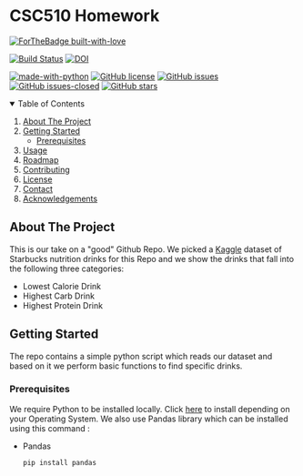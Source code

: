 # CSC510 Homework

[![ForTheBadge built-with-love](http://ForTheBadge.com/images/badges/built-with-love.svg)](https://GitHub.com/usmanwardag/csc510_hw)

[![Build Status](https://app.travis-ci.com/usmanwardag/csc510_hw.svg?branch=main)](https://app.travis-ci.com/usmanwardag/csc510_hw)
[![DOI](https://zenodo.org/badge/DOI/10.5281/zenodo.5366280.svg)](https://doi.org/10.5281/zenodo.5366280)


[![made-with-python](https://img.shields.io/badge/Made%20with-Python-1f425f.svg)](https://www.python.org/)
[![GitHub license](https://img.shields.io/github/license/usmanwardag/csc510_hw)](https://github.com/usmanwardag/csc510_hw/blob/main/LICENSE)
[![GitHub issues](https://img.shields.io/github/issues/usmanwardag/csc510_hw)](https://github.com/usmanwardag/csc510_hw/issues)
[![GitHub issues-closed](https://img.shields.io/github/issues-closed/usmanwardag/csc510_hw)](https://github.com/usmanwardag/csc510_hw/issues?q=is%3Aissue+is%3Aclosed)
[![GitHub stars](https://img.shields.io/github/stars/usmanwardag/csc510_hw)](https://github.com/usmanwardag/csc510_hw/stargazers)

<!-- TABLE OF CONTENTS -->
<details open="open">
  <summary>Table of Contents</summary>
  <ol>
    <li>
      <a href="#about-the-project">About The Project</a>
    </li>
    <li>
      <a href="#getting-started">Getting Started</a>
      <ul>
        <li><a href="#prerequisites">Prerequisites</a></li>
      </ul>
    </li>
    <li><a href="#usage">Usage</a></li>
    <li><a href="#roadmap">Roadmap</a></li>
    <li><a href="#contributing">Contributing</a></li>
    <li><a href="#license">License</a></li>
    <li><a href="#contact">Contact</a></li>
    <li><a href="#acknowledgements">Acknowledgements</a></li>
  </ol>
</details>

<!-- ABOUT THE PROJECT -->
## About The Project

This is our take on a "good" Github Repo. We picked a [Kaggle](https://www.kaggle.com/starbucks/starbucks-menu) dataset of Starbucks nutrition drinks for this Repo and we show the drinks that fall into the following three categories:
* Lowest Calorie Drink
* Highest Carb Drink
* Highest Protein Drink

<!-- GETTING STARTED -->
## Getting Started

The repo contains a simple python script which reads our dataset and based on it we perform basic functions to find specific drinks.

### Prerequisites

We require Python to be installed locally. Click [here](https://www.python.org/downloads/) to install depending on your Operating System. We also use Pandas library which can be installed using this command : 
* Pandas
  ```sh
  pip install pandas
  ```



